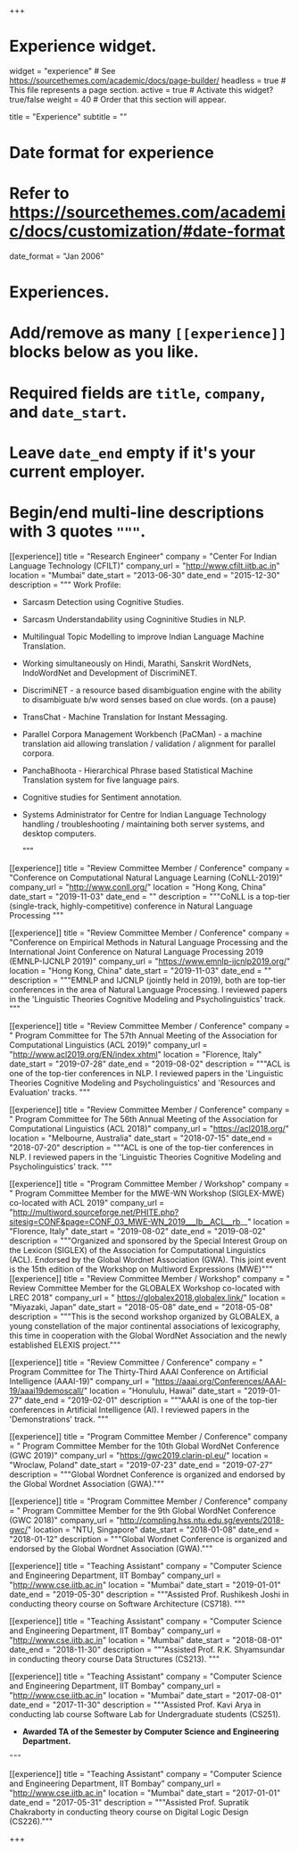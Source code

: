 +++
# Experience widget.
widget = "experience"  # See https://sourcethemes.com/academic/docs/page-builder/
headless = true  # This file represents a page section.
active = true  # Activate this widget? true/false
weight = 40  # Order that this section will appear.

title = "Experience"
subtitle = ""

# Date format for experience
#   Refer to https://sourcethemes.com/academic/docs/customization/#date-format
date_format = "Jan 2006"

# Experiences.
#   Add/remove as many `[[experience]]` blocks below as you like.
#   Required fields are `title`, `company`, and `date_start`.
#   Leave `date_end` empty if it's your current employer.
#   Begin/end multi-line descriptions with 3 quotes `"""`.

[[experience]]
  title = "Research Engineer"
  company = "Center For Indian Language Technology (CFILT)"
  company_url = "http://www.cfilt.iitb.ac.in"
  location = "Mumbai"
  date_start = "2013-06-30"
  date_end = "2015-12-30"
  description = """
  Work Profile:
  
  * Sarcasm Detection using Cognitive Studies.
  * Sarcasm Understandability using Cogninitive Studies in NLP.
  * Multilingual Topic Modelling to improve Indian Language Machine Translation.
  * Working simultaneously on Hindi, Marathi, Sanskrit WordNets, IndoWordNet and Development of DiscrimiNET.
  * DiscrimiNET - a resource based disambiguation engine with the ability to disambiguate b/w word senses based on clue words. (on a pause)
  * TransChat - Machine Translation for Instant Messaging.
  * Parallel Corpora Management Workbench (PaCMan) - a machine translation aid allowing translation / validation / alignment for parallel corpora.
  * PanchaBhoota - Hierarchical Phrase based Statistical Machine Translation system for five language pairs.
  * Cognitive studies for Sentiment annotation.
  * Systems Administrator for Centre for Indian Language Technology handling / troubleshooting / maintaining both server systems, and desktop computers.

	"""


[[experience]]
  title = "Review Committee Member / Conference"
  company = "Conference on Computational Natural Language Learning (CoNLL-2019)"
  company_url = "http://www.conll.org/"
  location = "Hong Kong, China"
  date_start = "2019-11-03"
  date_end = ""
  description = """CoNLL is a top-tier (single-track, highly-competitive) conference in Natural Language Processing	"""

[[experience]]
  title = "Review Committee Member / Conference"
  company = "Conference on Empirical Methods in Natural Language Processing and the International Joint Conference on Natural Language Processing 2019 (EMNLP-IJCNLP 2019)"
  company_url = "https://www.emnlp-ijcnlp2019.org/"
  location = "Hong Kong, China"
  date_start = "2019-11-03"
  date_end = ""
  description = """EMNLP and IJCNLP (jointly held in 2019), both are top-tier conferences in the area of Natural Language Processing. I reviewed papers in the 'Linguistic Theories Cognitive Modeling and Psycholinguistics' track.	"""

[[experience]]
  title = "Review Committee Member / Conference"
  company = " Program Committee for The 57th Annual Meeting of the Association for Computational Linguistics (ACL 2019)"
  company_url = "http://www.acl2019.org/EN/index.xhtml"
  location = "Florence, Italy"
  date_start = "2019-07-28"
  date_end = "2019-08-02"
  description = """ACL is one of the top-tier conferences in NLP. I reviewed papers in the 'Linguistic Theories Cognitive Modeling and Psycholinguistics'  and 'Resources and Evaluation' tracks.	"""

[[experience]]
  title = "Review Committee Member / Conference"
  company = " Program Committee for The 56th Annual Meeting of the Association for Computational Linguistics (ACL 2018)"
  company_url = "https://acl2018.org/"
  location = "Melbourne, Australia"
  date_start = "2018-07-15"
  date_end = "2018-07-20"
  description = """ACL is one of the top-tier conferences in NLP. I reviewed papers in the 'Linguistic Theories Cognitive Modeling and Psycholinguistics' track.	"""
  
[[experience]]
  title = "Program Committee Member / Workshop"
  company = " Program Committee Member for the MWE-WN Workshop (SIGLEX-MWE) co-located with ACL 2019"
  company_url = "http://multiword.sourceforge.net/PHITE.php?sitesig=CONF&page=CONF_03_MWE-WN_2019___lb__ACL__rb__"
  location = "Florence, Italy"
  date_start = "2019-08-02"
  date_end = "2019-08-02"
  description = """Organized and sponsored by the Special Interest Group on the Lexicon (SIGLEX) of the Association for Computational Linguistics (ACL). Endorsed by the Global Wordnet Association (GWA). This joint event is the 15th edition of the Workshop on Multiword Expressions (MWE)"""
[[experience]]
  title = "Review Committee Member / Workshop"
  company = " Review Committee Member for the GLOBALEX Workshop co-located with LREC 2018"
  company_url = "  https://globalex2018.globalex.link/"
  location = "Miyazaki, Japan"
  date_start = "2018-05-08"
  date_end = "2018-05-08"
  description = """This is the second workshop organized by GLOBALEX, a young constellation of the major continental associations of lexicography, this time in cooperation with the Global WordNet Association and the newly established ELEXIS project."""
  
[[experience]]
  title = "Review Committee / Conference"
  company = " Program Committee for The Thirty-Third AAAI Conference on Artificial Intelligence (AAAI-19)"
  company_url = "https://aaai.org/Conferences/AAAI-19/aaai19demoscall/"
  location = "Honululu, Hawai"
  date_start = "2019-01-27"
  date_end = "2019-02-01"
  description = """AAAI is one of the top-tier conferences in Artificial Intelligence (AI). I reviewed papers in the 'Demonstrations' track.	"""

[[experience]]
  title = "Program Committee Member / Conference"
  company = " Program Committee Member for the 10th Global WordNet Conference (GWC 2019)"
  company_url = "https://gwc2019.clarin-pl.eu/"
  location = "Wroclaw, Poland"
  date_start = "2019-07-23"
  date_end = "2019-07-27"
  description = """Global Wordnet Conference is organized and endorsed by the Global Wordnet Association (GWA)."""

[[experience]]
  title = "Program Committee Member / Conference"
  company = " Program Committee Member for the 9th Global WordNet Conference (GWC 2018)"
  company_url = "http://compling.hss.ntu.edu.sg/events/2018-gwc/"
  location = "NTU, Singapore"
  date_start = "2018-01-08"
  date_end = "2018-01-12"
  description = """Global Wordnet Conference is organized and endorsed by the Global Wordnet Association (GWA)."""
  
[[experience]]
  title = "Teaching Assistant"
  company = "Computer Science and Engineering Department, IIT Bombay"
  company_url = "http://www.cse.iitb.ac.in"
  location = "Mumbai"
  date_start = "2019-01-01"
  date_end = "2019-05-30"
  description = """Assisted Prof. Rushikesh Joshi in conducting theory course on Software Architecture (CS718).	"""
  
[[experience]]
  title = "Teaching Assistant"
  company = "Computer Science and Engineering Department, IIT Bombay"
  company_url = "http://www.cse.iitb.ac.in"
  location = "Mumbai"
  date_start = "2018-08-01"
  date_end = "2018-11-30"
  description = """Assisted Prof. R.K. Shyamsundar in conducting theory course Data Structures (CS213).	"""

[[experience]]
  title = "Teaching Assistant"
  company = "Computer Science and Engineering Department, IIT Bombay"
  company_url = "http://www.cse.iitb.ac.in"
  location = "Mumbai"
  date_start = "2017-08-01"
  date_end = "2017-11-30"
  description = """Assisted Prof. Kavi Arya in conducting lab course Software Lab for Undergraduate students (CS251).
  
  
   * <b>Awarded TA of the Semester by Computer Science and Engineering Department.</b>

	"""
  
[[experience]]
  title = "Teaching Assistant"
  company = "Computer Science and Engineering Department, IIT Bombay"
  company_url = "http://www.cse.iitb.ac.in"
  location = "Mumbai"
  date_start = "2017-01-01"
  date_end = "2017-05-31"
  description = """Assisted Prof. Supratik Chakraborty in conducting theory course on Digital Logic Design (CS226)."""

+++
